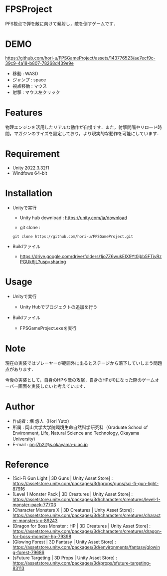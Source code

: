 # FPSProject

PFS視点で弾を敵に向けて発射し，敵を倒すゲームです．

# DEMO

https://github.com/hori-u/FPSGameProject/assets/143776523/ae7ecf9c-39c9-4a18-b807-78268d439e9e

* 移動 : WASD
* ジャンプ : space
* 視点移動 : マウス
* 射撃 : マウス左クリック

# Features

物理エンジンを活用したリアルな動作が自慢です．また，射撃間隔やリロード時間，マガジンのサイズを設定しており，より現実的な動作を可能にしています．

# Requirement

* Unity 2022.3.32f1
* Windfows 64-bit

# Installation

* Unityで実行
  * Unity hub download : 
  https://unity.com/ja/download

  * git clone :
  ```
  git clone https://github.com/hori-u/FPSGameProject.git
  ```

* Buildファイル
  * https://drive.google.com/drive/folders/1jo7Z6wukEIX9Yt0jbb5FTiyRzPGUk6jL?usp=sharing

# Usage

* Unityで実行
  * Unity Hubでプロジェクトの追加を行う
 
* Buildファイル
  * FPSGameProject.exeを実行

# Note

現在の実装ではプレーヤーが範囲外に出るとステージから落下していしまう問題点があります．

今後の実装として，自身のHPや敵の攻撃，自身のHPが0になった際のゲームオーバー画面を実装したいと考えています．

# Author

* 作成者 : 堀 悠人（Hori Yuto）
* 所属 : 岡山大学大学院環境生命自然科学研究科（Graduate School of Environment, Life, Natural Science and Technology, Okayama University）
* E-mail : pnjl7b2l@s.okayama-u.ac.jp

# Reference

* [Sci-Fi Gun Light | 3D Guns | Unity Asset Store] : https://assetstore.unity.com/packages/3d/props/guns/sci-fi-gun-light-87916
* [Level 1 Monster Pack | 3D Creatures | Unity Asset Store] : https://assetstore.unity.com/packages/3d/characters/creatures/level-1-monster-pack-77703
* [Character Monsters X | 3D Creatures | Unity Asset Store] : https://assetstore.unity.com/packages/3d/characters/creatures/character-monsters-x-89243
* [Dragon for Boss Monster : HP | 3D Creatures | Unity Asset Store] : https://assetstore.unity.com/packages/3d/characters/creatures/dragon-for-boss-monster-hp-79398
* [Glowing Forest | 3D Fantasy | Unity Asset Store] : https://assetstore.unity.com/packages/3d/environments/fantasy/glowing-forest-79686
* [sFuture Targeting | 3D Props | Unity Asset Store] : https://assetstore.unity.com/packages/3d/props/sfuture-targeting-83113
